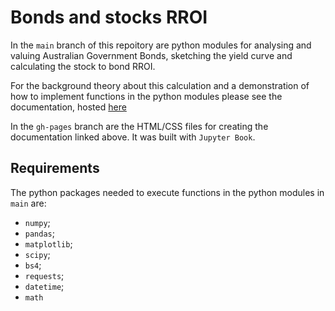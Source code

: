 # Bonds and stocks RROI

In the `main` branch of this repoitory are python modules for analysing and valuing Australian Government Bonds, sketching the yield curve and calculating the stock to bond RROI. 

For the background theory about this calculation and a demonstration of how to implement functions in the python modules please see the documentation, hosted [here](https://kshkb.github.io/stocks-to-bonds/intro.html)

In the `gh-pages` branch are the HTML/CSS files for creating the documentation linked above. It was built with `Jupyter Book`.

## Requirements

The python packages needed to execute functions in the python modules in `main` are:

- `numpy`;
- `pandas`;
- `matplotlib`;
- `scipy`;
- `bs4`;
- `requests`;
-  `datetime`;
- `math`
